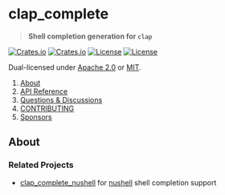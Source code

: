 <!-- omit in TOC -->
# clap_complete

> **Shell completion generation for `clap`**

[![Crates.io](https://img.shields.io/crates/v/clap_complete?style=flat-square)](https://crates.io/crates/clap_complete)
[![Crates.io](https://img.shields.io/crates/d/clap_complete?style=flat-square)](https://crates.io/crates/clap_complete)
[![License](https://img.shields.io/badge/license-Apache%202.0-blue?style=flat-square)](https://github.com/clap-rs/clap/blob/clap_complete-v4.5.49/LICENSE-APACHE)
[![License](https://img.shields.io/badge/license-MIT-blue?style=flat-square)](https://github.com/clap-rs/clap/blob/clap_complete-v4.5.49/LICENSE-MIT)

Dual-licensed under [Apache 2.0](LICENSE-APACHE) or [MIT](LICENSE-MIT).

1. [About](#about)
2. [API Reference](https://docs.rs/clap_complete)
3. [Questions & Discussions](https://github.com/clap-rs/clap/discussions)
4. [CONTRIBUTING](https://github.com/clap-rs/clap/blob/clap_complete-v4.5.49/clap_complete/CONTRIBUTING.md)
5. [Sponsors](https://github.com/clap-rs/clap/blob/clap_complete-v4.5.49/README.md#sponsors)

## About

### Related Projects

- [clap_complete_nushell](https://crates.io/crates/clap_complete_nushell) for [nushell](https://www.nushell.sh/) shell completion support
